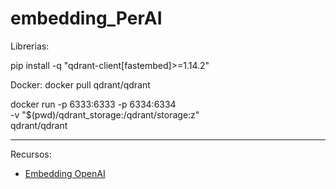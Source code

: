 # embedding_PerAI



Librerias:



pip install -q "qdrant-client[fastembed]>=1.14.2"



Docker: 
docker pull qdrant/qdrant

docker run -p 6333:6333 -p 6334:6334 \
   -v "$(pwd)/qdrant_storage:/qdrant/storage:z" \
   qdrant/qdrant



---
Recursos:
- [Embedding OpenAI](https://platform.openai.com/docs/guides/embeddings)